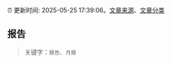 :alarm_clock: 更新时间: 2025-05-25 17:39:06。[文章来源](/README.md)、[文章分类](/TAGS.md)

## 报告


> 关键字：`报告`、`月报`



